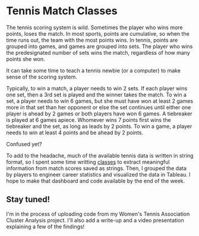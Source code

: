 # Tennis Match Classes

The tennis scoring system is wild. Sometimes the player who wins more points, loses the match. 
In most sports, points are cumulative, so when the time runs out, the team with the most points wins.
In tennis, points are grouped into games, and games are grouped into sets. 
The player who wins the predesignated number of sets wins the match, regardless of how many points she won.  

It can take some time to teach a tennis newbie (or a computer) to make sense of the scoring system.   

Typically, to win a match, a player needs to win 2 sets. If each player wins one set, then a 3rd set is played and the winner takes the match. 
To win a set, a player needs to win 6 games, but she must have won at least 2 games more in that set than her opponent 
or else the set continues until either one player is ahead by 2 games or both players have won 6 games.
A tiebreaker is played at 6 games apiece. Whomever wins 7 points first wins the tiebreaker and the set, as long as leads by 2 points. 
To win a game, a player needs to win at least 4 points and be ahead by 2 points.

Confused yet? 

To add to the headache, much of the available tennis data is written in string format, 
so I spent some time writting [classes](score_objects.ipynb) to extract meaningful information from match scores saved as strings. 
Then, I grouped the data by players to engineer career statistics and visualized the data in Tableau. 
I hope to make that dashboard and code available by the end of the week.

## Stay tuned! 

I'm in the process of uploading code from my Women's Tennis Association Cluster Analysis project. 
I'll also add a write-up and a video presentation explaining a few of the findings!

